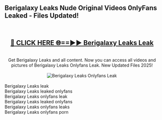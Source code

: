 <h2>Berigalaxy Leaks Nude Original Videos 0nlyFans Leaked - Files Updated! </h2>
<br>
<div align="center">
<h2><a href="https://213.232.235.80/live/video.php?q=berigalaxy-leaks" rel="nofollow">🔴 CLICK HERE 🌐==►► Berigalaxy Leaks Leak</a></h2>
<br>
Get Berigalaxy Leaks and all content. Now you can access all videos and pictures of Berigalaxy Leaks Onlyfans Leak. New Updated Files 2025!
<br>
<br>
<a href="https://213.232.235.80/live/video.php?q=berigalaxy-leaks" rel="nofollow" data-target="animated-image.originalLink"><img src="https://i.imgur.com/1EjSzPs.png" alt="Berigalaxy Leaks Onlyfans Leak" style="max-width: 100%; display: inline-block;" data-target="animated-image.originalImage"></a>
</div>
<br>
Berigalaxy Leaks leak<br>
Berigalaxy Leaks leaked onlyfans<br>
Berigalaxy Leaks onlyfans leak<br>
Berigalaxy Leaks leaked onlyfans<br>
Berigalaxy Leaks onlyfans leaks<br>
Berigalaxy Leaks onlyfans porn
